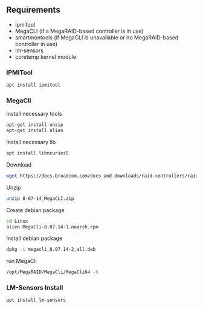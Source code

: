 ## **Requirements**

- ipmitool
- MegaCLI (if a MegaRAID-based controller is in use)
- smartmontools (if MegaCLI is unavailable or no MegaRAID-based controller in use)
- lm-sensors
- coretemp kernel module


### **IPMITool**
``` bash 
apt install ipmitool
```

### **MegaCli**

Install necessary tools
``` bash
apt-get install unzip
apt-get install alien
```
Install necessary lib
``` bash
apt install libncurses5
```
Download
``` bash
wget https://docs.broadcom.com/docs-and-downloads/raid-controllers/raid-controllers-common-files/8-07-14_MegaCLI.zip
```
Unzip
``` bash
unzip 8-07-14_MegaCLI.zip
```
Create debian package
``` bash
cd Linux
alien MegaCli-8.07.14-1.noarch.rpm
```
Install debian package
``` bash
dpkg -i megacli_8.07.14-2_all.deb
```
run MegaCli
``` bash
/opt/MegaRAID/MegaCli/MegaCli64 -h
```

###  **LM-Sensors Install**
``` bash
apt install lm-sensors
```

